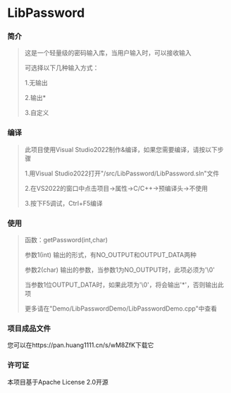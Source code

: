 # LibPassword

### 简介

> 这是一个轻量级的密码输入库，当用户输入时，可以接收输入
>
> 可选择以下几种输入方式：
>
> 1.无输出
>
> 2.输出*
>
> 3.自定义

### 编译

> 此项目使用Visual Studio2022制作&编译，如果您需要编译，请按以下步骤
>
> 1.用Visual Studio2022打开"/src/LibPassword/LibPassword.sln"文件
>
> 2.在VS2022的窗口中点击项目->属性->C/C++->预编译头->不使用
>
> 3.按下F5调试，Ctrl+F5编译

### 使用

> 函数：getPassword(int,char)
>
> 参数1(int) 输出的形式，有NO_OUTPUT和OUTPUT_DATA两种
>
> 参数2(char) 输出的参数，当参数1为NO_OUTPUT时，此项必须为'\0'
>
> ​    当参数1位OUTPUT_DATA时，如果此项为'\0'，将会输出'*'，否则输出此项
>
> 更多请在"Demo/LibPasswordDemo/LibPasswordDemo.cpp"中查看

### 项目成品文件

您可以在https://pan.huang1111.cn/s/wM8ZfK下载它

### 许可证

本项目基于Apache License 2.0开源
